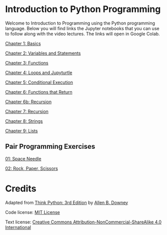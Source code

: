 # Introduction to Python Programming

Welcome to Introduction to Programming using the Python programming language. Below you will find links the Jupyter notebooks that you can use to follow along with the video lectures. The links will open in Google Colab.

[Chapter 1: Basics](https://colab.research.google.com/github/pforkner/Intro_to_Programming/blob/main/chap01.ipynb)

[Chapter 2: Variables and Statements](https://colab.research.google.com/github/pforkner/Intro_to_Programming/blob/main/chap02.ipynb)

[Chapter 3: Functions](https://colab.research.google.com/github/pforkner/Intro_to_Programming/blob/main/chap03.ipynb)

[Chapter 4: Loops and Jupyturtle](https://colab.research.google.com/github/pforkner/Intro_to_Programming/blob/main/chap04.ipynb)

[Chapter 5: Conditional Execution](https://colab.research.google.com/github/pforkner/Intro_to_Programming/blob/main/chap05.ipynb)

[Chapter 6: Functions that Return](https://colab.research.google.com/github/pforkner/Intro_to_Programming/blob/main/chap06.ipynb)

[Chapter 6b: Recursion](https://colab.research.google.com/github/pforkner/Intro_to_Programming/blob/main/chap06b.ipynb)

[Chapter 7: Recursion](https://colab.research.google.com/github/pforkner/Intro_to_Programming/blob/main/chap07.ipynb)

[Chapter 8: Strings](https://colab.research.google.com/github/pforkner/Intro_to_Programming/blob/main/chap08.ipynb)

[Chapter 9: Lists](https://colab.research.google.com/github/pforkner/Intro_to_Programming/blob/main/chap09.ipynb)

## Pair Programming Exercises

[01: Space Needle](https://colab.research.google.com/github/pforkner/Intro_to_Programming/blob/main/01_Space_Needle.ipynb)

[02: Rock, Paper, Scissors](https://colab.research.google.com/github/pforkner/Intro_to_Programming/blob/main/02_Rock_Paper_Scissors.ipynb)

# Credits

Adapted from [Think Python: 3rd Edition](https://allendowney.github.io/ThinkPython/index.html) by [Allen B. Downey](https://allendowney.com)

Code license: [MIT License](https://mit-license.org/)

Text license: [Creative Commons Attribution-NonCommercial-ShareAlike 4.0 International](https://creativecommons.org/licenses/by-nc-sa/4.0/)
